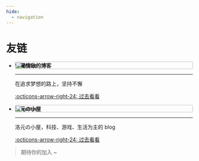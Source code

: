 ```yaml
---
hide:
  - navigation
---
```


# 友链

<style>
.links-div li > p:nth-child(1) {
    position: relative;
}
.links-div li > p:nth-child(1) > img {
    height: 100%;
    position: absolute;
    float: right;
    right: 0;
    border-radius: 2px;
}
.links-div li > p:nth-child(4) > a > span:nth-child(1) {
    margin-top: .2%;
}
</style>

<div class="links-div grid cards" markdown>

-   __饼藏情敌的博客__ ![avatar](https://q.qlogo.cn/g?b=qq&nk=822627809&s=640)

    ---

    在追求梦想的路上，坚持不懈

    [:octicons-arrow-right-24: 过去看看](https://zjhzzy.github.io)

-   __洛元の小屋__ ![avatar](https://blog.dimeta.top/upload/avatar.jpg)

    ---

    洛元の小屋，科技、游戏、生活为主的 blog

    [:octicons-arrow-right-24: 过去看看](https://blog.dimeta.top)

> 期待你的加入 ~

</div>
